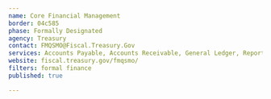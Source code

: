 ```yaml
---
name: Core Financial Management
border: 04c585
phase: Formally Designated
agency: Treasury
contact: FMQSMO@Fiscal.Treasury.Gov
services: Accounts Payable, Accounts Receivable, General Ledger, Reporting
website: fiscal.treasury.gov/fmqsmo/
filters: formal finance
published: true

---
```


